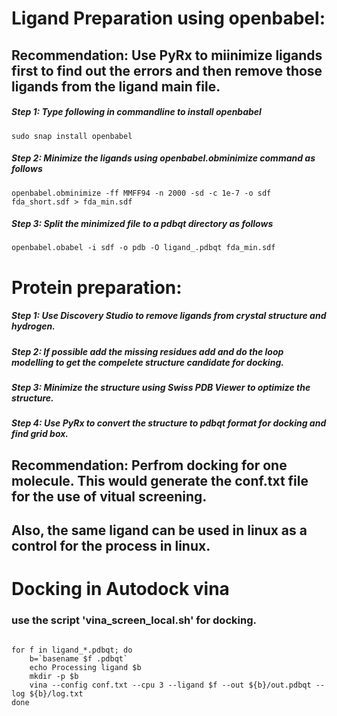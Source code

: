 # Ligand Preparation using openbabel:

## Recommendation: Use PyRx to miinimize ligands first to find out the errors and then remove those ligands from the ligand main file.


##### Step 1: Type following  in commandline to install openbabel

```sudo snap install openbabel```

##### Step 2: Minimize the ligands using openbabel.obminimize command as follows

```openbabel.obminimize -ff MMFF94 -n 2000 -sd -c 1e-7 -o sdf fda_short.sdf > fda_min.sdf```


##### Step 3: Split the minimized file to a pdbqt directory as follows


``` openbabel.obabel -i sdf -o pdb -O ligand_.pdbqt fda_min.sdf ```


# Protein preparation:

##### Step 1: Use Discovery Studio to remove ligands from crystal structure and hydrogen.
##### Step 2: If possible add the missing residues add and do the loop modelling to get the compelete structure candidate for docking.
##### Step 3: Minimize the structure using Swiss PDB Viewer to optimize the structure.
##### Step 4: Use PyRx to convert the structure to pdbqt format for docking and find grid box. 

## Recommendation: Perfrom docking for one molecule. This would generate the conf.txt file for the use of vitual screening.
## Also, the same ligand can be used in linux as a control for the process in linux.



# Docking in Autodock vina

### use the script 'vina_screen_local.sh' for docking. 

``` #! /bin/bash

for f in ligand_*.pdbqt; do
    b=`basename $f .pdbqt`
    echo Processing ligand $b
    mkdir -p $b
    vina --config conf.txt --cpu 3 --ligand $f --out ${b}/out.pdbqt --log ${b}/log.txt
done

